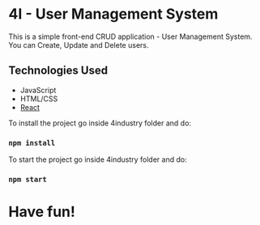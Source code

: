 # 4I - User Management System

This is a simple front-end CRUD application - User Management System.
You can Create, Update and Delete users.

## Technologies Used

- JavaScript
- HTML/CSS
- [React](https://react.dev/)

To install the project go inside 4industry folder and do:

### `npm install`

To start the project go inside 4industry folder and do:

### `npm start`

# Have fun!
